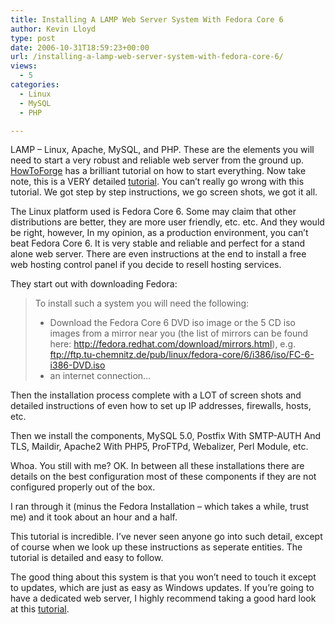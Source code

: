 ```yaml
---
title: Installing A LAMP Web Server System With Fedora Core 6
author: Kevin Lloyd
type: post
date: 2006-10-31T18:59:23+00:00
url: /installing-a-lamp-web-server-system-with-fedora-core-6/
views:
  - 5
categories:
  - Linux
  - MySQL
  - PHP

---
```

LAMP &#8211; Linux, Apache, MySQL, and PHP. These are the elements you will need to start a very robust and reliable web server from the ground up. [HowToForge][1] has a brilliant tutorial on how to start everything. Now take note, this is a VERY detailed [tutorial][1]. You can&#8217;t really go wrong with this tutorial. We got step by step instructions, we go screen shots, we got it all.

The Linux platform used is Fedora Core 6. Some may claim that other distributions are better, they are more user friendly, etc. etc. And they would be right, however, In my opinion, as a production environment, you can&#8217;t beat Fedora Core 6. It is very stable and reliable and perfect for a stand alone web server. There are even instructions at the end to install a free web hosting control panel if you decide to resell hosting services.

They start out with downloading Fedora:

> To install such a system you will need the following:
> 
>   * Download the Fedora Core 6 DVD iso image or the 5 CD iso images from a mirror near you (the list of mirrors can be found here: <a target="_blank" href="http://fedora.redhat.com/download/mirrors.html">http://fedora.redhat.com/download/mirrors.html</a>), e.g. <a target="_blank" href="ftp://ftp.tu-chemnitz.de/pub/linux/fedora-core/6/i386/iso/FC-6-i386-DVD.iso">ftp://ftp.tu-chemnitz.de/pub/linux/fedora-core/6/i386/iso/FC-6-i386-DVD.iso</a>
>   * an internet connection&#8230;

Then the installation process complete with a LOT of screen shots and detailed instructions of even how to set up IP addresses, firewalls, hosts, etc.

Then we install the components, MySQL 5.0, Postfix With SMTP-AUTH And TLS, Maildir, Apache2 With PHP5, ProFTPd, Webalizer, Perl Module, etc.

Whoa. You still with me? OK. In between all these installations there are details on the best configuration most of these components if they are not configured properly out of the box.

I ran through it (minus the Fedora Installation &#8211; which takes a while, trust me) and it took about an hour and a half.

This tutorial is incredible. I&#8217;ve never seen anyone go into such detail, except of course when we look up these instructions as seperate entities. The tutorial is detailed and easy to follow.

The good thing about this system is that you won&#8217;t need to touch it except to updates, which are just as easy as Windows updates. If you&#8217;re going to have a dedicated web server, I highly recommend taking a good hard look at this [tutorial][1].

 [1]: http://www.howtoforge.com/installing_a_lamp_system_with_fedora_core_6